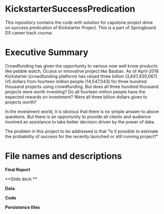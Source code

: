 # KickstarterSuccessPredication
This repository contains the code with solution for capstone project done on success predication of Kickstarter Project. This is a part of Springboard DS career track course.

Executive Summary
==================
Crowdfunding has given the opportunity to various now well know products like pebble watch, Oculus or innovative project like Baubax. As of April-2018 Kickstarter (crowdfunding platform) has raised three billion (3,647,430,067) US dollars from fourteen million people (14,547,043) for three hundred thousand projects using crowdfunding. 
But does all three hundred thousand projects were worth investing?
Do all fourteen million people have the expected rewards on investment? Were all three billion dollars given to projects worth?

In the investment world, it is obvious that there is no simple answer to above questions. But there is an opportunity to provide all clients and audience involved an assistance to take better decision driven by the power of data.   

The problem in this project to be addressed is that “Is it possible to estimate the probability of success for the recently launched or still running project?” 




File names and descriptions
===========================
**Final Report**


**Slide deck **

**Data**


**Code**


**Persistence files**


